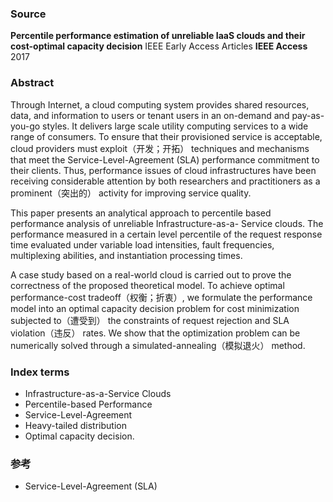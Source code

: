 ### Source

**Percentile performance estimation of unreliable IaaS clouds and their cost-optimal capacity decision**
IEEE Early Access Articles
**IEEE Access**
2017

### Abstract

Through Internet, a cloud computing system provides shared resources, data, and information to users or tenant users in an on-demand and pay-as-you-go styles. It delivers large scale utility computing services to a wide range of consumers.
To ensure that their provisioned service is acceptable, cloud providers must exploit（开发；开拓） techniques and mechanisms that meet the Service-Level-Agreement (SLA) performance commitment to their clients. Thus, performance issues of cloud infrastructures have been receiving considerable attention by both researchers and practitioners as a prominent（突出的） activity for improving service quality. 

This paper presents an analytical approach to percentile based performance analysis of unreliable Infrastructure-as-a- Service clouds. The performance measured in a certain level percentile of the request response time evaluated under variable load intensities, fault frequencies, multiplexing abilities, and instantiation processing times. 

A case study based on a real-world cloud is carried out to prove the correctness of the proposed theoretical model. To achieve optimal performance-cost tradeoff（权衡；折衷）, we formulate the performance model into an optimal capacity decision problem for cost minimization subjected to（遭受到） the constraints of request rejection and SLA violation（违反） rates. We show that the optimization problem can be numerically solved through a simulated-annealing（模拟退火） method.

### Index terms

* Infrastructure-as-a-Service Clouds
* Percentile-based Performance
* Service-Level-Agreement
* Heavy-tailed distribution
* Optimal capacity decision.

### 参考

* Service-Level-Agreement (SLA)